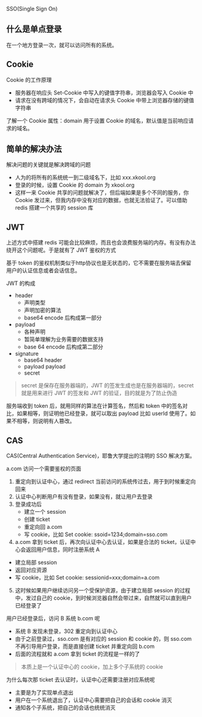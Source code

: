 SSO(Single Sign On)

## 什么是单点登录
在一个地方登录一次，就可以访问所有的系统。

## Cookie
Cookie 的工作原理
* 服务器在响应头 Set-Cookie 中写入的键值字符串，浏览器会写入 Cookie 中
* 请求在没有跨域的情况下，会自动在请求头 Cookie 中带上浏览器存储的键值字符串

了解一个 Cookie 属性：domain 用于设置 Cookie 的域名，默认值是当前响应请求的域名。

## 简单的解决办法
解决问题的关键就是解决跨域的问题
* 人为的将所有的系统统一到二级域名下，比如 xxx.xkool.org
* 登录的时候，设置 Cookie 的 domain 为 xkool.org
* 这样一来 Cookie 共享的问题就解决了，但后端如果是多个不同的服务，你 Cookie 发过来，但我内存中没有对应的数据，也就无法验证了。可以借助 redis 搭建一个共享的 session 库

## JWT
上述方式中搭建 redis 可能会比较麻烦，而且也会浪费服务端的内存。有没有办法绕开这个问题呢。于是就有了 JWT 鉴权的方式

基于 token 的鉴权机制类似于http协议也是无状态的，它不需要在服务端去保留用户的认证信息或者会话信息。

JWT 的构成
* header
  * 声明类型
  * 声明加密的算法
  * base64 encode 后构成第一部分
* payload
  * 各种声明
  * 暂简单理解为业务需要的数据支持
  * base 64 encode 后构成第二部分
* signature
  * base64 header
  * payload payload
  * secret

> secret 是保存在服务器端的，JWT 的签发生成也是在服务器端的，secret 就是用来进行 JWT 的签发和 JWT 的验证，目的就是为了防止伪造

服务端收到 token 后，就用同样的算法在计算签名，然后和 token 中的签名对比，如果相等，则证明他已经登录，就可以取出 payload 比如 userId 使用了。如果不相等，则说明有人篡改。

## CAS
CAS(Central Authentication Service)，耶鲁大学提出的注明的 SSO 解决方案。

a.com 访问一个需要鉴权的页面
1. 重定向到认证中心，通过 redirect 当前访问的系统传过去，用于到时候重定向回来
2. 认证中心判断用户有没有登录，如果没有，就让用户去登录
3. 登录成功后
   * 建立一个 session
   * 创建 ticket
   * 重定向回 a.com
   * 写 cookie，比如 Set cookie: ssoid=1234;domain=sso.com
4. a.com 拿到 ticket 后，再次向认证中心去认证，如果是合法的 ticket，认证中心会返回用户信息，同时注册系统 A
  * 建立局部 session
  * 返回对应资源
  * 写 cookie，比如 Set cookie: sessionid=xxx;domain=a.com
5. 这时候如果用户继续访问另一个受保护资源，由于建立局部 session 的过程中，发过自己的 cookie，到时候浏览器自然会带过来，自然就可以直到用户已经登录了

用户已经登录后，访问 B 系统 b.com 呢
* 系统 B 发现未登录，302 重定向到认证中心
* 由于之前登录过，sso.com 是有对应的 session 和 cookie 的，则 sso.com 不再引导用户登录，而是直接创建 ticket 并重定向回 b.com
* 后面的流程就和 a.com 拿到 ticket 的流程是一样的了

> 本质上是一个认证中心的 cookie，加上多个子系统的 cookie

为什么每次那 ticket 去认证时，认证中心还需要注册对应系统呢
* 主要是为了实现单点退出
* 用户在一个系统退出了，认证中心需要把自己的会话和 cookie 消灭
* 通知各个子系统，把自己的会话也统统消灭